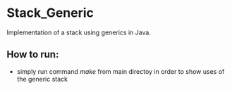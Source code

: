 # Stack_Generic
Implementation of a stack using generics in Java.

## How to run:
- simply run command *make* from main directoy in order to show uses of the generic stack
